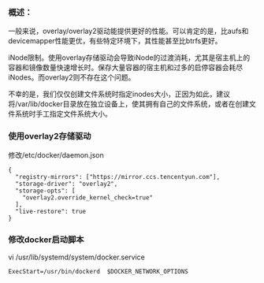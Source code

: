 ### 概述：

一般来说，overlay/overlay2驱动能提供更好的性能。可以肯定的是，比aufs和devicemapper性能更优，有些特定环境下，其性能甚至比btrfs更好。

iNode限制。使用overlay存储驱动会导致iNode的过渡消耗，尤其是宿主机上的容器和镜像数量快速增长时。保存大量容器的宿主机和过多的启停容器会耗尽iNodes。而overlay2则不存在这个问题。

不幸的是，我们仅仅创建文件系统时指定inodes大小，正因为如此，建议将/var/lib/docker目录放在独立设备上，使其拥有自己的文件系统，或者在创建文件系统时手工指定文件系统大小。


### 使用overlay2存储驱动

修改/etc/docker/daemon.json

```
{
  "registry-mirrors": ["https://mirror.ccs.tencentyun.com"],
  "storage-driver": "overlay2",
  "storage-opts": [
    "overlay2.override_kernel_check=true"
  ],
  "live-restore": true
}
```


### 修改docker启动脚本

vi /usr/lib/systemd/system/docker.service
```
ExecStart=/usr/bin/dockerd  $DOCKER_NETWORK_OPTIONS
```
